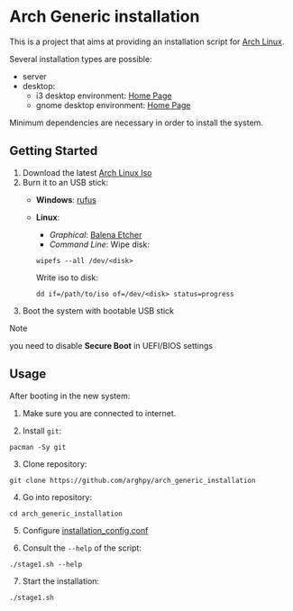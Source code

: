 # Arch Generic installation

This is a project that aims at providing an installation
script for [Arch Linux](https://archlinux.org/).

Several installation types are possible:
- server
- desktop:
    * i3 desktop environment: [Home Page](https://i3wm.org/)
    * gnome desktop environment: [Home Page](https://www.gnome.org/)

Minimum dependencies are necessary in order to install
the system.

## Getting Started

1. Download the latest [Arch Linux Iso](https://archlinux.org/download/)
2. Burn it to an USB stick:
    * **Windows**: [rufus](https://rufus.ie/en/)
    * **Linux**:
        - *Graphical*: [Balena Etcher](https://etcher.balena.io/)
        - *Command Line*:
        Wipe disk:
        ```shell
        wipefs --all /dev/<disk>
        ```

        Write iso to disk:
        ```shell
        dd if=/path/to/iso of=/dev/<disk> status=progress
        ```
3. Boot the system with bootable USB stick

> [!Note]
> you need to disable **Secure Boot** in UEFI/BIOS settings

## Usage

After booting in the new system:

1. Make sure you are connected to internet.

2. Install `git`:

```shell
pacman -Sy git
```

3. Clone repository:

```shell
git clone https://github.com/arghpy/arch_generic_installation
```

4. Go into repository:

```shell
cd arch_generic_installation
```

5. Configure [installation_config.conf](config/installation_config.conf)

6. Consult the `--help` of the script:

```shell
./stage1.sh --help
```

7. Start the installation:

```shell
./stage1.sh
```
